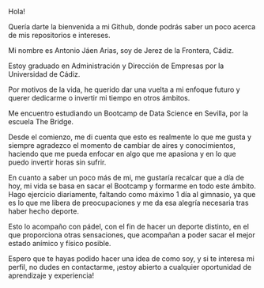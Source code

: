 Hola!

Quería darte la bienvenida a mi Github, donde podrás saber un poco acerca de mis repositorios e intereses.

Mi nombre es Antonio Jáen Arias, soy de Jerez de la Frontera, Cádiz.

Estoy graduado en Administración y Dirección de Empresas por la Universidad de Cádiz.

Por motivos de la vida, he querido dar una vuelta a mi enfoque futuro y querer dedicarme o invertir mi tiempo en otros ámbitos.

Me encuentro estudiando un Bootcamp de Data Science en Sevilla, por la escuela The Bridge.

Desde el comienzo, me di cuenta que esto es realmente lo que me gusta y siempre agradezco el momento de cambiar de aires y conocimientos, haciendo que me pueda enfocar en algo que me apasiona y en lo que puedo invertir horas sin sufrir.

En cuanto a saber un poco más de mi, me gustaría recalcar que a día de hoy, mi vida se basa en sacar el Bootcamp y formarme en todo este ámbito. Hago ejercicio diariamente, faltando como máximo 1 día al gimnasio, ya que es lo que me libera de preocupaciones y me da esa alegría necesaria tras haber hecho deporte.

Esto lo acompaño con pádel, con el fin de hacer un deporte distinto, en el que proporciona otras sensaciones, que acompañan a poder sacar el mejor estado anímico y físico posible.

Espero que te hayas podido hacer una idea de como soy, y si te interesa mi perfil, no dudes en contactarme, ¡estoy abierto a cualquier oportunidad de aprendizaje y experiencia!



